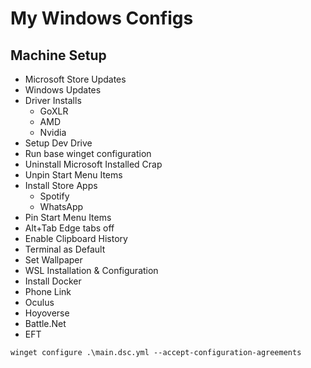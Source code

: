# My Windows Configs

## Machine Setup

- Microsoft Store Updates
- Windows Updates
- Driver Installs
  - GoXLR
  - AMD
  - Nvidia
- Setup Dev Drive
- Run base winget configuration
- Uninstall Microsoft Installed Crap
- Unpin Start Menu Items
- Install Store Apps
  - Spotify
  - WhatsApp
- Pin Start Menu Items
- Alt+Tab Edge tabs off
- Enable Clipboard History
- Terminal as Default
- Set Wallpaper
- WSL Installation & Configuration
- Install Docker
- Phone Link
- Oculus
- Hoyoverse
- Battle.Net
- EFT

`winget configure .\main.dsc.yml --accept-configuration-agreements`
